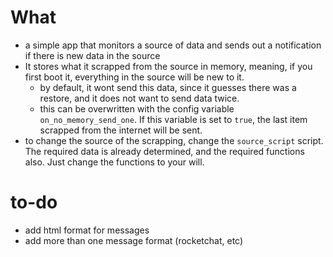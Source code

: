 # What
- a simple app that monitors a source of data and sends out a notification if there is new data in the source
- It stores what it scrapped from the source in memory, meaning, if you first boot it, everything in the source will be new to it.
    - by default, it wont send this data, since it guesses there was a restore, and it does not want to send data twice.
    - this can be overwritten with the config variable `on_no_memory_send_one`. If this variable is set to `true`, the last item scrapped from the internet will be sent.
- to change the source of the scrapping, change the `source_script` script. The required data is already determined, and the required functions also. Just change the functions to your will.

# to-do
- add html format for messages
- add more than one message format (rocketchat, etc)

